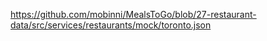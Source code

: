 https://github.com/mobinni/MealsToGo/blob/27-restaurant-data/src/services/restaurants/mock/toronto.json